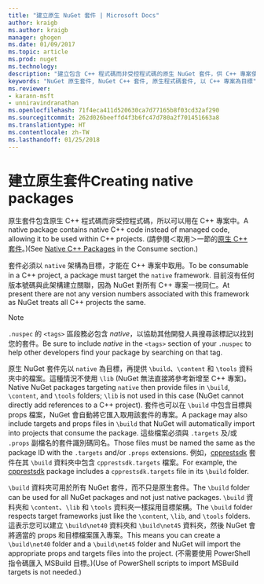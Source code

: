 ```yaml
---
title: "建立原生 NuGet 套件 | Microsoft Docs"
author: kraigb
ms.author: kraigb
manager: ghogen
ms.date: 01/09/2017
ms.topic: article
ms.prod: nuget
ms.technology: 
description: "建立包含 C++ 程式碼而非受控程式碼的原生 NuGet 套件，供 C++ 專案使用的詳細資料。"
keywords: "NuGet 原生套件, NuGet C++ 套件, 原生程式碼套件, 以 C++ 專案為目標"
ms.reviewer:
- karann-msft
- unniravindranathan
ms.openlocfilehash: 71f4eca411d520630ca7d77165b8f03cd32af290
ms.sourcegitcommit: 262d026beeffd4f3b6fc47d780a2f701451663a8
ms.translationtype: HT
ms.contentlocale: zh-TW
ms.lasthandoff: 01/25/2018
---
```

# <a name="creating-native-packages"></a><span data-ttu-id="6e523-104">建立原生套件</span><span class="sxs-lookup"><span data-stu-id="6e523-104">Creating native packages</span></span>

<span data-ttu-id="6e523-105">原生套件包含原生 C++ 程式碼而非受控程式碼，所以可以用在 C++ 專案中。</span><span class="sxs-lookup"><span data-stu-id="6e523-105">A native package contains native C++ code instead of managed code, allowing it to be used within C++ projects.</span></span> <span data-ttu-id="6e523-106">(請參閱＜取用＞一節的[原生 C++ 套件](../consume-packages/finding-and-choosing-packages.md#native-cpp-packages)。)</span><span class="sxs-lookup"><span data-stu-id="6e523-106">(See [Native C++ Packages](../consume-packages/finding-and-choosing-packages.md#native-cpp-packages) in the Consume section.)</span></span>

<span data-ttu-id="6e523-107">套件必須以 `native` 架構為目標，才能在 C++ 專案中取用。</span><span class="sxs-lookup"><span data-stu-id="6e523-107">To be consumable in a C++ project, a package must target the `native` framework.</span></span> <span data-ttu-id="6e523-108">目前沒有任何版本號碼與此架構建立關聯，因為 NuGet 對所有 C++ 專案一視同仁。</span><span class="sxs-lookup"><span data-stu-id="6e523-108">At present there are not any version numbers associated with this framework as NuGet treats all C++ projects the same.</span></span>

> [!Note]
> <span data-ttu-id="6e523-109">`.nuspec` 的 `<tags>` 區段務必包含 *native*，以協助其他開發人員搜尋該標記以找到您的套件。</span><span class="sxs-lookup"><span data-stu-id="6e523-109">Be sure to include *native* in the `<tags>` section of your `.nuspec` to help other developers find your package by searching on that tag.</span></span>

<span data-ttu-id="6e523-110">原生 NuGet 套件先以 `native` 為目標，再提供 `\build`、`\content` 和 `\tools` 資料夾中的檔案。這種情況不使用 `\lib` (NuGet 無法直接將參考新增至 C++ 專案)。</span><span class="sxs-lookup"><span data-stu-id="6e523-110">Native NuGet packages targeting `native` then provide files in `\build`, `\content`, and `\tools` folders; `\lib` is not used in this case (NuGet cannot directly add references to a C++ project).</span></span> <span data-ttu-id="6e523-111">套件也可以在 `\build` 中包含目標與 props 檔案，NuGet 會自動將它匯入取用該套件的專案。</span><span class="sxs-lookup"><span data-stu-id="6e523-111">A package may also include targets and props files in `\build` that NuGet will automatically import into projects that consume the package.</span></span> <span data-ttu-id="6e523-112">這些檔案必須與 `.targets` 及/或 `.props` 副檔名的套件識別碼同名。</span><span class="sxs-lookup"><span data-stu-id="6e523-112">Those files must be named the same as the package ID with the `.targets` and/or `.props` extensions.</span></span> <span data-ttu-id="6e523-113">例如，[cpprestsdk](https://nuget.org/packages/cpprestsdk/) 套件在其 `\build` 資料夾中包含 `cpprestsdk.targets` 檔案。</span><span class="sxs-lookup"><span data-stu-id="6e523-113">For example, the [cpprestsdk](https://nuget.org/packages/cpprestsdk/) package includes a `cpprestsdk.targets` file in its `\build` folder.</span></span>

<span data-ttu-id="6e523-114">`\build` 資料夾可用於所有 NuGet 套件，而不只是原生套件。</span><span class="sxs-lookup"><span data-stu-id="6e523-114">The `\build` folder can be used for all NuGet packages and not just native packages.</span></span> <span data-ttu-id="6e523-115">`\build` 資料夾和 `\content`、`\lib` 和 `\tools` 資料夾一樣採用目標架構。</span><span class="sxs-lookup"><span data-stu-id="6e523-115">The `\build` folder respects target frameworks just like the `\content`, `\lib`, and `\tools` folders.</span></span> <span data-ttu-id="6e523-116">這表示您可以建立 `\build\net40` 資料夾和 `\build\net45` 資料夾，然後 NuGet 會將適當的 props 和目標檔案匯入專案。</span><span class="sxs-lookup"><span data-stu-id="6e523-116">This means you can create a `\build\net40` folder and a `\build\net45` folder and NuGet will import the appropriate props and targets files into the project.</span></span> <span data-ttu-id="6e523-117">(不需要使用 PowerShell 指令碼匯入 MSBuild 目標。)</span><span class="sxs-lookup"><span data-stu-id="6e523-117">(Use of PowerShell scripts to import MSBuild targets is not needed.)</span></span>
